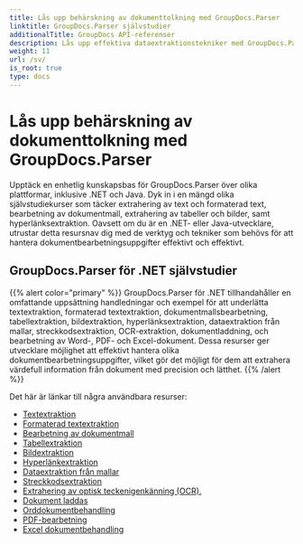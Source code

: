 ```yaml
---
title: Lås upp behärskning av dokumenttolkning med GroupDocs.Parser
linktitle: GroupDocs.Parser självstudier
additionalTitle: GroupDocs API-referenser
description: Lås upp effektiva dataextraktionstekniker med GroupDocs.Parser för .NET & Java. Utforska självstudier om text, tabell, bildextraktion och mer.
weight: 11
url: /sv/
is_root: true
type: docs
---
```

# Lås upp behärskning av dokumenttolkning med GroupDocs.Parser


Upptäck en enhetlig kunskapsbas för GroupDocs.Parser över olika plattformar, inklusive .NET och Java. Dyk in i en mängd olika självstudiekurser som täcker extrahering av text och formaterad text, bearbetning av dokumentmall, extrahering av tabeller och bilder, samt hyperlänksextraktion. Oavsett om du är en .NET- eller Java-utvecklare, utrustar detta resursnav dig med de verktyg och tekniker som behövs för att hantera dokumentbearbetningsuppgifter effektivt och effektivt.

## GroupDocs.Parser för .NET självstudier
{{% alert color="primary" %}}
GroupDocs.Parser för .NET tillhandahåller en omfattande uppsättning handledningar och exempel för att underlätta textextraktion, formaterad textextraktion, dokumentmallsbearbetning, tabellextraktion, bildextraktion, hyperlänksextraktion, dataextraktion från mallar, streckkodsextraktion, OCR-extraktion, dokumentladdning, och bearbetning av Word-, PDF- och Excel-dokument. Dessa resurser ger utvecklare möjlighet att effektivt hantera olika dokumentbearbetningsuppgifter, vilket gör det möjligt för dem att extrahera värdefull information från dokument med precision och lätthet.
{{% /alert %}}

Det här är länkar till några användbara resurser:
 
- [Textextraktion](./net/text-extraction/)
- [Formaterad textextraktion](./net/formatted-text-extraction/)
- [Bearbetning av dokumentmall](./net/document-template-processing/)
- [Tabellextraktion](./net/table-extraction/)
- [Bildextraktion](./net/image-extraction/)
- [Hyperlänkextraktion](./net/hyperlink-extraction/)
- [Dataextraktion från mallar](./net/data-extraction-from-templates/)
- [Streckkodsextraktion](./net/barcode-extraction/)
- [Extrahering av optisk teckenigenkänning (OCR).](./net/ocr-extraction/)
- [Dokument laddas](./net/document-loading/)
- [Orddokumentbehandling](./net/word-document-processing/)
- [PDF-bearbetning](./net/pdf-processing/)
- [Excel dokumentbehandling](./net/excel-document-processing/)





